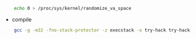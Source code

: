 ```sh 
    echo 0 > /proc/sys/kernel/randomize_va_space

```

* compile 

```sh
    gcc -g -m32 -fno-stack-protector -z execstack -o try-hack try-hack.c

```